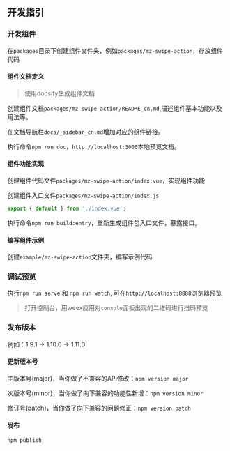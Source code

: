 ## 开发指引

### 开发组件
在`packages`目录下创建组件文件夹，例如`packages/mz-swipe-action`，存放组件代码

#### 组件文档定义
> 使用docsify生成组件文档

创建组件文档`packages/mz-swipe-action/README_cn.md`,描述组件基本功能以及用法等。

在文档导航栏`docs/_sidebar_cn.md`增加对应的组件链接。

执行命令`npm run doc`，`http://localhost:3000`本地预览文档。

#### 组件功能实现
创建组件代码文件`packages/mz-swipe-action/index.vue`，实现组件功能


创建组件入口文件`packages/mz-swipe-action/index.js`
```js
export { default } from './index.vue';
```

执行命令`npm run build:entry`，重新生成组件包入口文件，暴露接口。

#### 编写组件示例
创建`example/mz-swipe-action`文件夹，编写示例代码

### 调试预览

执行`npm run serve` 和 `npm run watch`,
可在`http://localhost:8888`浏览器预览
> 打开控制台，用weex应用对`console`面板出现的二维码进行扫码预览


### 发布版本
 
  例如：1.9.1 -> 1.10.0 -> 1.11.0
#### 更新版本号

主版本号(major)，当你做了不兼容的API修改：`npm version major`

次版本号(minor)，当你做了向下兼容的功能性新增：`npm version minor`

修订号(patch)，当你做了向下兼容的问题修正：`npm version patch`

#### 发布
`npm publish`


